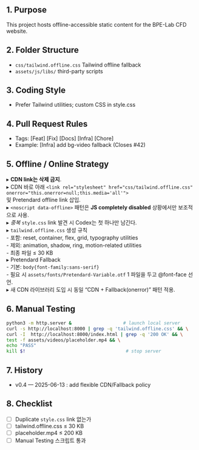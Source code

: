 ## 1. Purpose
This project hosts offline-accessible static content for the BPE-Lab CFD website.

## 2. Folder Structure
  - `css/tailwind.offline.css`  Tailwind offline fallback
  - `assets/js/libs/`           third-party scripts

## 3. Coding Style
  - Prefer Tailwind utilities; custom CSS in style.css

## 4. Pull Request Rules
  - Tags: [Feat] [Fix] [Docs] [Infra] [Chore]
  - Example: [Infra] add bg-video fallback  (Closes #42)

## 5. Offline / Online Strategy
  ▸ **CDN link는 삭제 금지**.  
  ▸ CDN 바로 아래 `<link rel="stylesheet" href="css/tailwind.offline.css" onerror="this.onerror=null;this.media='all'">`  
    및 Pretendard offline link 삽입.  
  ▸ `<noscript data-offline>` 패턴은 **JS completely disabled** 상황에서만 보조적으로 사용.  
  ▸ *중복* `style.css` link 발견 시 Codex는 첫 하나만 남긴다.  
  ▸ `tailwind.offline.css` 생성 규칙  
    - 포함: reset, container, flex, grid, typography utilities  
    - 제외: animation, shadow, ring, motion-related utilities  
    - 최종 파일 ≤ 30 KB  
  ▸ Pretendard Fallback  
    - 기본: `body{font-family:sans-serif}`  
    - 필요 시 `assets/fonts/Pretendard-Variable.otf` 1 파일을 두고 @font-face 선언.  
  ▸ 새 CDN 라이브러리 도입 시 동일 “CDN + Fallback(onerror)” 패턴 적용.

## 6. Manual Testing
```bash
python3 -m http.server &                   # launch local server
curl -s http://localhost:8000 | grep -q 'tailwind.offline.css' && \
curl -I  http://localhost:8000/index.html | grep -q '200 OK' && \
test -f assets/videos/placeholder.mp4 && \
echo "PASS"
kill $!                                     # stop server
```

## 7. History

* v0.4 — 2025-06-13 : add flexible CDN/Fallback policy

## 8. Checklist

* [ ] Duplicate `style.css` link 없는가
* [ ] tailwind.offline.css ≤ 30 KB
* [ ] placeholder.mp4 ≤ 200 KB
* [ ] Manual Testing 스크립트 통과
